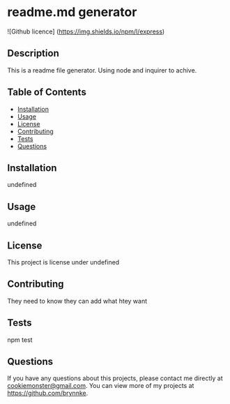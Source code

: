 # readme.md generator
  ![Github licence] (https://img.shields.io/npm/l/express)
  
  ## Description 
  This is a readme file generator. Using node and inquirer to achive.
  ## Table of Contents
  * [Installation](#installation)
  * [Usage](#usage)
  * [License](#license)
  * [Contributing](#contributing)
  * [Tests](#tests)
  * [Questions](#questions)
  
  ## Installation 
  undefined
  ## Usage 
  undefined
  ## License 
  This project is license under undefined
  ## Contributing 
  They need to know they can add what htey want
  ## Tests
  npm test
  ## Questions
  If you have any questions about this projects, please contact me directly at cookiemonster@gmail.com. You can view more of my projects at https://github.com/brynnke.
